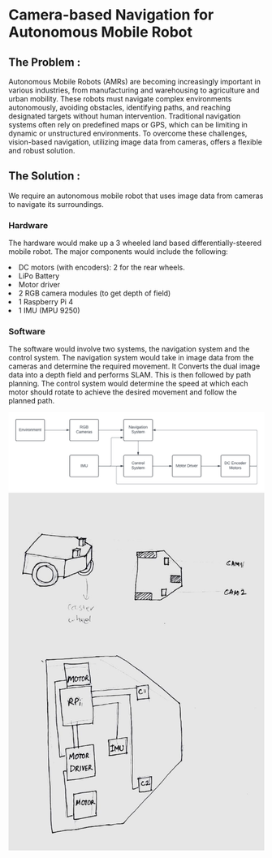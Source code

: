 # Camera-based Navigation for Autonomous Mobile Robot

## The Problem : 

Autonomous Mobile Robots (AMRs) are becoming increasingly important in various industries, from manufacturing and warehousing to agriculture and urban mobility. These robots must navigate complex environments autonomously, avoiding obstacles, identifying paths, and reaching designated targets without human intervention. Traditional navigation systems often rely on predefined maps or GPS, which can be limiting in dynamic or unstructured environments. To overcome these challenges, vision-based navigation, utilizing image data from cameras, offers a flexible and robust solution.



## The Solution :

We require an autonomous mobile robot that uses image data from cameras to navigate its surroundings.

### Hardware

The hardware would make up a 3 wheeled land based differentially-steered mobile robot. The major components would include the following:

<li>DC motors (with encoders): 2 for the rear wheels.</li>
<li>LiPo Battery</li>
<li>Motor driver</li>
<li>2 RGB camera modules (to get depth of field)</li>
<li>1 Raspberry Pi 4</li>
<li>1 IMU (MPU 9250)</li>


### Software

The software would involve two systems, the navigation system and the control system.
The navigation system would take in image data from the cameras and determine the required movement. It Converts the dual image data into a depth field and performs SLAM. This is then followed by path planning. The control system would determine the speed at which each motor should rotate to achieve the desired movement and follow the planned path.


<img src="https://github.com/kanishka-varshini/camera-based-navigation-for-autonomous-mobile-robot/blob/main/Flowchart.png" alt="Flow Chart"/>
<img src="https://github.com/kanishka-varshini/camera-based-navigation-for-autonomous-mobile-robot/blob/main/IMG-20240821-WA0013.jpg" alt="Rough Sketch"/>
